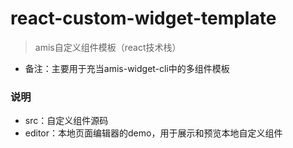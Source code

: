 # react-custom-widget-template
> amis自定义组件模板（react技术栈）
- 备注：主要用于充当amis-widget-cli中的多组件模板

### 说明
- src：自定义组件源码
- editor：本地页面编辑器的demo，用于展示和预览本地自定义组件
